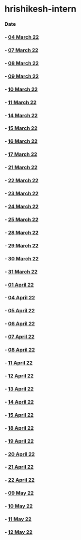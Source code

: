 # hrishikesh-intern
### Date

### - [04 March 22](https://github.com/sp18-interns/hrishikesh-intern/tree/main/04%20March%2022)

### - [07 March 22](https://github.com/sp18-interns/hrishikesh-intern/tree/main/07%20March%2022)

### - [08 March 22](https://github.com/sp18-interns/hrishikesh-intern/tree/main/08%20March%2022)

### - [09 March 22](https://github.com/sp18-interns/hrishikesh-intern/tree/main/09%20March%2022)

### - [10 March 22](https://github.com/sp18-interns/hrishikesh-intern/tree/main/10%20March%2022)

### - [11 March 22](https://github.com/sp18-interns/hrishikesh-intern/tree/main/11%20March%2022)

### - [14 March 22](https://github.com/sp18-interns/hrishikesh-intern/tree/main/14%20March%2022)

### - [15 March 22](https://github.com/sp18-interns/hrishikesh-intern/tree/main/15%20March%2022)

### - [16 March 22](https://github.com/sp18-interns/hrishikesh-intern/tree/main/16%20March%2022)

### - [17 March 22](https://github.com/sp18-interns/hrishikesh-intern/tree/main/17%20March%2022)

### - [21 March 22](https://github.com/sp18-interns/hrishikesh-intern/tree/main/21%20March%2022)

### - [22 March 22](https://github.com/sp18-interns/hrishikesh-intern/tree/main/22%20March%2022)

### - [23 March 22](https://github.com/sp18-interns/hrishikesh-intern/tree/main/23%20March%2022)

### - [24 March 22](https://github.com/sp18-interns/hrishikesh-intern/tree/main/24%20March%2022)

### - [25 March 22](https://github.com/sp18-interns/hrishikesh-intern/tree/main/25%20March%2022)

### - [28 March 22](https://github.com/sp18-interns/hrishikesh-intern/tree/main/28%20%20March%2022)

### - [29 March 22](https://github.com/sp18-interns/hrishikesh-intern/tree/main/29%20%20March%2022)

### - [30 March 22](https://github.com/sp18-interns/hrishikesh-intern/tree/main/30%20%20March%2022)

### - [31 March 22](https://github.com/sp18-interns/hrishikesh-intern/tree/main/31%20%20March%2022)

### - [01 April 22](https://github.com/sp18-interns/hrishikesh-intern/tree/main/01%20April%2022)

### - [04 April 22](https://github.com/sp18-interns/hrishikesh-intern/tree/main/04%20April%2022)

### - [05 April 22](https://github.com/sp18-interns/hrishikesh-intern/tree/main/05%20April%2022)

### - [06 April 22](https://github.com/sp18-interns/hrishikesh-intern/tree/main/06%20April%2022)

### - [07 April 22](https://github.com/sp18-interns/hrishikesh-intern/tree/main/07%20April%2022)

### - [08 April 22](https://github.com/sp18-interns/hrishikesh-intern/tree/main/08%20April%2022)

### - [11 April 22](https://github.com/sp18-interns/hrishikesh-intern/tree/main/11%20April%2022)

### - [12 April 22](https://github.com/sp18-interns/hrishikesh-intern/tree/main/12%20April%2022)

### - [13 April 22](https://github.com/sp18-interns/hrishikesh-intern/tree/main/13%20April%2022)

### - [14 April 22](https://github.com/sp18-interns/hrishikesh-intern/tree/main/14%20April%2022)

### - [15 April 22](https://github.com/sp18-interns/hrishikesh-intern/tree/main/15%20April%2022)

### - [18 April 22](https://github.com/sp18-interns/hrishikesh-intern/tree/main/18%20April%2022)

### - [19 April 22](https://github.com/sp18-interns/hrishikesh-intern/tree/main/19%20April%2022)

### - [20 April 22](https://github.com/sp18-interns/hrishikesh-intern/tree/main/20%20April%2022)

### - [21 April 22](https://github.com/sp18-interns/hrishikesh-intern/tree/main/21%20April%2022)

### - [22 April 22](https://github.com/sp18-interns/hrishikesh-intern/tree/main/22%20April%2022)

### - [09 May 22](https://github.com/sp18-interns/hrishikesh-intern/tree/main/09%20May%2022)

### - [10 May 22](https://github.com/sp18-interns/hrishikesh-intern/tree/main/10%20May%2022)

### - [11 May 22](https://github.com/sp18-interns/hrishikesh-intern/tree/main/11%20May%2022)

### - [12 May 22](https://github.com/sp18-interns/hrishikesh-intern/tree/main/12%20May%2022)
